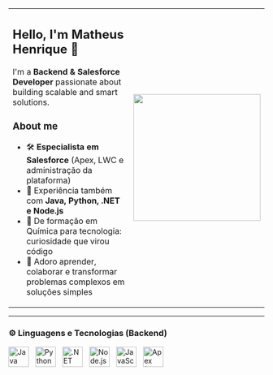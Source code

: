 

<table>
  <tr>
    <td width="65%" valign="top">

## Hello, I'm Matheus Henrique 👋  

I'm a **Backend & Salesforce Developer** passionate about building scalable and smart solutions.

### About me
- 🛠️ **Especialista em Salesforce** (Apex, LWC e administração da plataforma)
- 🔗 Experiência também com **Java, Python, .NET e Node.js**
- 🧪 De formação em Química para tecnologia: curiosidade que virou código
- 🚀 Adoro aprender, colaborar e transformar problemas complexos em soluções simples


</td>
    <td width="35%" align="center" valign="middle">
      <img src="https://media.giphy.com/media/v1.Y2lkPTc5MGI3NjExY3VpeW4zNzdzMjJsaGtoeGdpcDF4bDh4N2d6N2V4MG9rbWZtZjZocyZlcD12MV9naWZzX3NlYXJjaCZjdD1n/jx4jKhrKvifvCZtyN5/giphy.gif" width="250px" />
    </td>
  </tr>
</table>

---

### ⚙️ Linguagens e Tecnologias (Backend)

<img 
    align="left" 
    alt="Java" 
    title="Java"
    width="40px" 
    style="padding-right: 10px;" 
    src="https://cdn.jsdelivr.net/gh/devicons/devicon/icons/java/java-original.svg" 
/>
<img 
    align="left" 
    alt="Python"
    title="Python"
    width="40px" 
    style="padding-right: 10px;" 
    src="https://cdn.jsdelivr.net/gh/devicons/devicon/icons/python/python-original.svg" 
/>
<img 
    align="left" 
    alt=".NET"
    title=".NET"
    width="40px" 
    style="padding-right: 10px;" 
    src="https://cdn.jsdelivr.net/gh/devicons/devicon/icons/dot-net/dot-net-original.svg" 
/>
<img 
    align="left" 
    alt="Node.js"
    title="Node.js"
    width="40px" 
    style="padding-right: 10px;" 
    src="https://cdn.jsdelivr.net/gh/devicons/devicon/icons/nodejs/nodejs-original.svg" 
/>
<img 
    align="left" 
    alt="JavaScript"
    title="JavaScript"
    width="40px" 
    style="padding-right: 10px;" 
    src="https://cdn.jsdelivr.net/gh/devicons/devicon/icons/javascript/javascript-original.svg" 
/>
<img 
    align="left" 
    alt="Apex (Salesforce)"
    title="Apex (Salesforce)"
    width="40px" 
    style="padding-right: 10px;" 
    src="https://cdn.worldvectorlogo.com/logos/salesforce-2.svg"
/>
